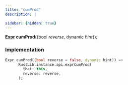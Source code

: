 ```yaml
---
title: "cumProd"
description: |

sidebar: {hidden: true}
---
```

<span class="dart-code"><strong>[Expr] cumProd</strong>({<span class="nobr">bool <i>reverse</i></span>, <span class="nobr">dynamic <i>hint</i></span>});</span>


### Implementation
```dart
Expr cumProd({bool reverse = false, dynamic hint}) =>
      RustLib.instance.api.exprCumProd(
        that: this,
        reverse: reverse,
      );
```

[Expr]: /reference/classes/expr